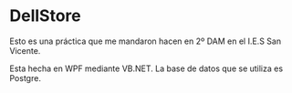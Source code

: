 # DellStore
Esto es una práctica que me mandaron hacen en 2º DAM en el I.E.S San Vicente.

Esta hecha en WPF mediante VB.NET.
La base de datos que se utiliza es Postgre.
